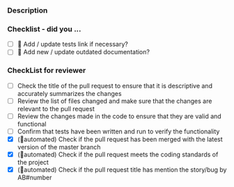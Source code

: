 <!-- Hello! Thanks for submitting a PR. To help make things go a bit more
     smoothly we would appreciate that you go through this template. -->

### Description

<!-- Good things to put here include: reasoning for the change (please link
     any relevant bug or story!), any noteworthy (or hacky) choices to be aware of,
     or what the problem resolved here looked like ... we won't mind a ranty
     story :) -->

### Checklist - did you ...

<!-- If any of the following items aren't relevant for your contribution
     please still tick them so we know you've gone through the checklist.

    All user-facing changes should provide a ticket link.
    Tests are required for bugfixes and new features. Documentation changes
    are necessary for formatting and most enhancement changes. -->

-   [ ] 🧪 Add / update tests link if necessary?
-   [ ] 📖 Add new / update outdated documentation?

<!-- Just as a reminder, If you have something unclear,
     you can discuss it with "Mason Lin <mason.lin1@hp.com>".

     Finally, once again thanks for your time and effort. If you have any
     feedback in regards to your experience contributing here, please
     let us know!

     Helpful links:

      vCosmosCookbook: https://github.azc.ext.hp.com/BPSVCommonService/vCosmosCookbook
      Action-Development-Guideline: https://github.azc.ext.hp.com/BPSVCommonService/Action-Development-Guideline -->

### CheckList for reviewer

-   [ ] Check the title of the pull request to ensure that it is descriptive and accurately summarizes the changes
-   [ ] Review the list of files changed and make sure that the changes are relevant to the pull request
-   [ ] Review the changes made in the code to ensure that they are valid and functional
-   [ ] Confirm that tests have been written and run to verify the functionality
-   [x] (🤖automated) Check if the pull request has been merged with the latest version of the master branch
-   [x] (🤖automated) Check if the pull request meets the coding standards of the project
-   [x] (🤖automated) Check if the pull request title has mention the story/bug by AB#number
